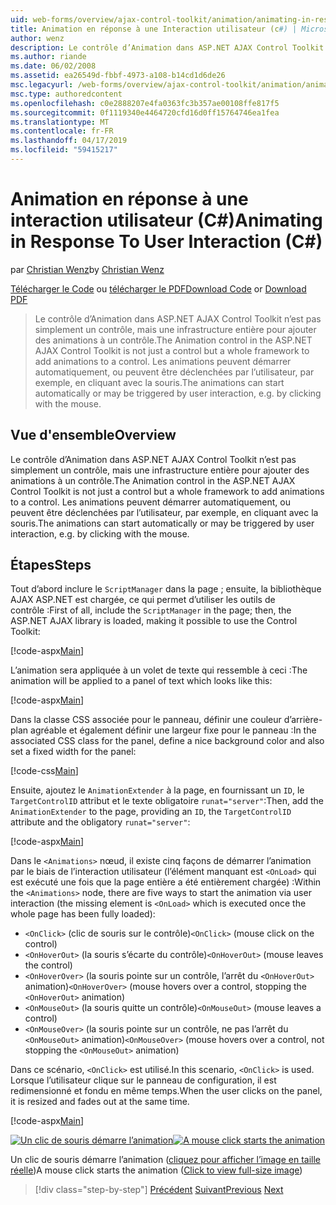 ```yaml
---
uid: web-forms/overview/ajax-control-toolkit/animation/animating-in-response-to-user-interaction-cs
title: Animation en réponse à une Interaction utilisateur (c#) | Microsoft Docs
author: wenz
description: Le contrôle d’Animation dans ASP.NET AJAX Control Toolkit n’est pas simplement un contrôle, mais une infrastructure entière pour ajouter des animations à un contrôle. Les animations peuvent étoiles...
ms.author: riande
ms.date: 06/02/2008
ms.assetid: ea26549d-fbbf-4973-a108-b14cd1d6de26
msc.legacyurl: /web-forms/overview/ajax-control-toolkit/animation/animating-in-response-to-user-interaction-cs
msc.type: authoredcontent
ms.openlocfilehash: c0e2888207e4fa0363fc3b357ae00108ffe817f5
ms.sourcegitcommit: 0f1119340e4464720cfd16d0ff15764746ea1fea
ms.translationtype: MT
ms.contentlocale: fr-FR
ms.lasthandoff: 04/17/2019
ms.locfileid: "59415217"
---
```

# <a name="animating-in-response-to-user-interaction-c"></a><span data-ttu-id="3c047-104">Animation en réponse à une interaction utilisateur (C#)</span><span class="sxs-lookup"><span data-stu-id="3c047-104">Animating in Response To User Interaction (C#)</span></span>

<span data-ttu-id="3c047-105">par [Christian Wenz](https://github.com/wenz)</span><span class="sxs-lookup"><span data-stu-id="3c047-105">by [Christian Wenz](https://github.com/wenz)</span></span>

<span data-ttu-id="3c047-106">[Télécharger le Code](http://download.microsoft.com/download/f/9/a/f9a26acd-8df4-4484-8a18-199e4598f411/Animation6.cs.zip) ou [télécharger le PDF](http://download.microsoft.com/download/6/7/1/6718d452-ff89-4d3f-a90e-c74ec2d636a3/animation6CS.pdf)</span><span class="sxs-lookup"><span data-stu-id="3c047-106">[Download Code](http://download.microsoft.com/download/f/9/a/f9a26acd-8df4-4484-8a18-199e4598f411/Animation6.cs.zip) or [Download PDF](http://download.microsoft.com/download/6/7/1/6718d452-ff89-4d3f-a90e-c74ec2d636a3/animation6CS.pdf)</span></span>

> <span data-ttu-id="3c047-107">Le contrôle d’Animation dans ASP.NET AJAX Control Toolkit n’est pas simplement un contrôle, mais une infrastructure entière pour ajouter des animations à un contrôle.</span><span class="sxs-lookup"><span data-stu-id="3c047-107">The Animation control in the ASP.NET AJAX Control Toolkit is not just a control but a whole framework to add animations to a control.</span></span> <span data-ttu-id="3c047-108">Les animations peuvent démarrer automatiquement, ou peuvent être déclenchées par l’utilisateur, par exemple, en cliquant avec la souris.</span><span class="sxs-lookup"><span data-stu-id="3c047-108">The animations can start automatically or may be triggered by user interaction, e.g. by clicking with the mouse.</span></span>


## <a name="overview"></a><span data-ttu-id="3c047-109">Vue d'ensemble</span><span class="sxs-lookup"><span data-stu-id="3c047-109">Overview</span></span>

<span data-ttu-id="3c047-110">Le contrôle d’Animation dans ASP.NET AJAX Control Toolkit n’est pas simplement un contrôle, mais une infrastructure entière pour ajouter des animations à un contrôle.</span><span class="sxs-lookup"><span data-stu-id="3c047-110">The Animation control in the ASP.NET AJAX Control Toolkit is not just a control but a whole framework to add animations to a control.</span></span> <span data-ttu-id="3c047-111">Les animations peuvent démarrer automatiquement, ou peuvent être déclenchées par l’utilisateur, par exemple, en cliquant avec la souris.</span><span class="sxs-lookup"><span data-stu-id="3c047-111">The animations can start automatically or may be triggered by user interaction, e.g. by clicking with the mouse.</span></span>

## <a name="steps"></a><span data-ttu-id="3c047-112">Étapes</span><span class="sxs-lookup"><span data-stu-id="3c047-112">Steps</span></span>

<span data-ttu-id="3c047-113">Tout d’abord inclure le `ScriptManager` dans la page ; ensuite, la bibliothèque AJAX ASP.NET est chargée, ce qui permet d’utiliser les outils de contrôle :</span><span class="sxs-lookup"><span data-stu-id="3c047-113">First of all, include the `ScriptManager` in the page; then, the ASP.NET AJAX library is loaded, making it possible to use the Control Toolkit:</span></span>

[!code-aspx[Main](animating-in-response-to-user-interaction-cs/samples/sample1.aspx)]

<span data-ttu-id="3c047-114">L’animation sera appliquée à un volet de texte qui ressemble à ceci :</span><span class="sxs-lookup"><span data-stu-id="3c047-114">The animation will be applied to a panel of text which looks like this:</span></span>

[!code-aspx[Main](animating-in-response-to-user-interaction-cs/samples/sample2.aspx)]

<span data-ttu-id="3c047-115">Dans la classe CSS associée pour le panneau, définir une couleur d’arrière-plan agréable et également définir une largeur fixe pour le panneau :</span><span class="sxs-lookup"><span data-stu-id="3c047-115">In the associated CSS class for the panel, define a nice background color and also set a fixed width for the panel:</span></span>

[!code-css[Main](animating-in-response-to-user-interaction-cs/samples/sample3.css)]

<span data-ttu-id="3c047-116">Ensuite, ajoutez le `AnimationExtender` à la page, en fournissant un `ID`, le `TargetControlID` attribut et le texte obligatoire `runat="server"`:</span><span class="sxs-lookup"><span data-stu-id="3c047-116">Then, add the `AnimationExtender` to the page, providing an `ID`, the `TargetControlID` attribute and the obligatory `runat="server"`:</span></span>

[!code-aspx[Main](animating-in-response-to-user-interaction-cs/samples/sample4.aspx)]

<span data-ttu-id="3c047-117">Dans le `<Animations>` nœud, il existe cinq façons de démarrer l’animation par le biais de l’interaction utilisateur (l’élément manquant est `<OnLoad>` qui est exécuté une fois que la page entière a été entièrement chargée) :</span><span class="sxs-lookup"><span data-stu-id="3c047-117">Within the `<Animations>` node, there are five ways to start the animation via user interaction (the missing element is `<OnLoad>` which is executed once the whole page has been fully loaded):</span></span>

- <span data-ttu-id="3c047-118">`<OnClick>` (clic de souris sur le contrôle)</span><span class="sxs-lookup"><span data-stu-id="3c047-118">`<OnClick>` (mouse click on the control)</span></span>
- <span data-ttu-id="3c047-119">`<OnHoverOut>` (la souris s’écarte du contrôle)</span><span class="sxs-lookup"><span data-stu-id="3c047-119">`<OnHoverOut>` (mouse leaves the control)</span></span>
- <span data-ttu-id="3c047-120">`<OnHoverOver>` (la souris pointe sur un contrôle, l’arrêt du `<OnHoverOut>` animation)</span><span class="sxs-lookup"><span data-stu-id="3c047-120">`<OnHoverOver>` (mouse hovers over a control, stopping the `<OnHoverOut>` animation)</span></span>
- <span data-ttu-id="3c047-121">`<OnMouseOut>` (la souris quitte un contrôle)</span><span class="sxs-lookup"><span data-stu-id="3c047-121">`<OnMouseOut>` (mouse leaves a control)</span></span>
- <span data-ttu-id="3c047-122">`<OnMouseOver>` (la souris pointe sur un contrôle, ne pas l’arrêt du `<OnMouseOut>` animation)</span><span class="sxs-lookup"><span data-stu-id="3c047-122">`<OnMouseOver>` (mouse hovers over a control, not stopping the `<OnMouseOut>` animation)</span></span>

<span data-ttu-id="3c047-123">Dans ce scénario, `<OnClick>` est utilisé.</span><span class="sxs-lookup"><span data-stu-id="3c047-123">In this scenario, `<OnClick>` is used.</span></span> <span data-ttu-id="3c047-124">Lorsque l’utilisateur clique sur le panneau de configuration, il est redimensionné et fondu en même temps.</span><span class="sxs-lookup"><span data-stu-id="3c047-124">When the user clicks on the panel, it is resized and fades out at the same time.</span></span>

[!code-aspx[Main](animating-in-response-to-user-interaction-cs/samples/sample5.aspx)]


<span data-ttu-id="3c047-125">[![Un clic de souris démarre l’animation](animating-in-response-to-user-interaction-cs/_static/image2.png)](animating-in-response-to-user-interaction-cs/_static/image1.png)</span><span class="sxs-lookup"><span data-stu-id="3c047-125">[![A mouse click starts the animation](animating-in-response-to-user-interaction-cs/_static/image2.png)](animating-in-response-to-user-interaction-cs/_static/image1.png)</span></span>

<span data-ttu-id="3c047-126">Un clic de souris démarre l’animation ([cliquez pour afficher l’image en taille réelle](animating-in-response-to-user-interaction-cs/_static/image3.png))</span><span class="sxs-lookup"><span data-stu-id="3c047-126">A mouse click starts the animation ([Click to view full-size image](animating-in-response-to-user-interaction-cs/_static/image3.png))</span></span>

> [!div class="step-by-step"]
> <span data-ttu-id="3c047-127">[Précédent](picking-one-animation-out-of-a-list-cs.md)
> [Suivant](disabling-actions-during-animation-cs.md)</span><span class="sxs-lookup"><span data-stu-id="3c047-127">[Previous](picking-one-animation-out-of-a-list-cs.md)
[Next](disabling-actions-during-animation-cs.md)</span></span>
